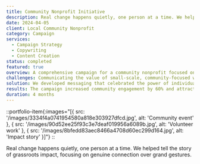 ```yaml
---
title: Community Nonprofit Initiative
description: Real change happens quietly, one person at a time. We helped tell the story of grassroots impact, focusing on genuine connection over grand gestures.
date: 2024-04-05
client: Local Community Nonprofit
category: Campaign
services:
  - Campaign Strategy
  - Copywriting
  - Content Creation
status: completed
featured: true
overview: A comprehensive campaign for a community nonprofit focused on local impact and grassroots change initiatives.
challenges: Communicating the value of small-scale, community-focused work in a landscape dominated by large-scale nonprofit messaging.
solution: We developed messaging that celebrated the power of individual connections and local impact, emphasizing authentic stories over statistics.
results: The campaign increased community engagement by 60% and attracted new volunteers who were drawn to the organization's authentic approach.
duration: 4 months
---
```


::portfolio-item{:images="[{ src: '/images/3334f4a0741954580a818e303927dfcd.jpg', alt: 'Community event' }, { src: '/images/90d52ee25f93c3e7deaf019956a6089b.jpg', alt: 'Volunteer work' }, { src: '/images/8bfedd83aec8466a4708d60ec299d164.jpg', alt: 'Impact story' }]"}
::

Real change happens quietly, one person at a time. We helped tell the story of grassroots impact, focusing on genuine connection over grand gestures.
